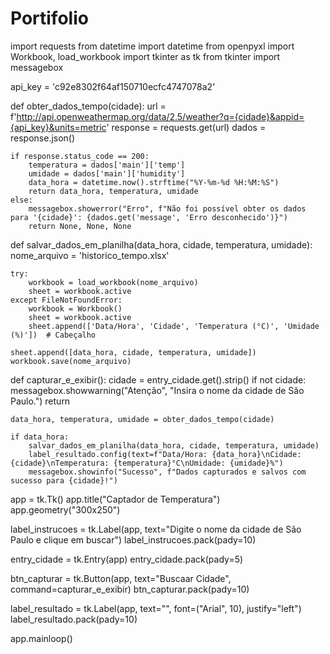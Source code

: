 # Portifolio 
import requests
from datetime import datetime
from openpyxl import Workbook, load_workbook
import tkinter as tk
from tkinter import messagebox


api_key = 'c92e8302f64af150710ecfc4747078a2'


def obter_dados_tempo(cidade):
    url = f'http://api.openweathermap.org/data/2.5/weather?q={cidade}&appid={api_key}&units=metric'
    response = requests.get(url)
    dados = response.json()
    
    if response.status_code == 200:
        temperatura = dados['main']['temp']
        umidade = dados['main']['humidity']
        data_hora = datetime.now().strftime("%Y-%m-%d %H:%M:%S")
        return data_hora, temperatura, umidade
    else:
        messagebox.showerror("Erro", f"Não foi possível obter os dados para '{cidade}': {dados.get('message', 'Erro desconhecido')}")
        return None, None, None


def salvar_dados_em_planilha(data_hora, cidade, temperatura, umidade):
    nome_arquivo = 'historico_tempo.xlsx'

    try:
        workbook = load_workbook(nome_arquivo)
        sheet = workbook.active
    except FileNotFoundError:
        workbook = Workbook()
        sheet = workbook.active
        sheet.append(['Data/Hora', 'Cidade', 'Temperatura (°C)', 'Umidade (%)'])  # Cabeçalho

    sheet.append([data_hora, cidade, temperatura, umidade])
    workbook.save(nome_arquivo)


def capturar_e_exibir():
    cidade = entry_cidade.get().strip()
    if not cidade:
        messagebox.showwarning("Atenção", "Insira o nome da cidade de São Paulo.")
        return
    
    data_hora, temperatura, umidade = obter_dados_tempo(cidade)
    
    if data_hora:
        salvar_dados_em_planilha(data_hora, cidade, temperatura, umidade)
        label_resultado.config(text=f"Data/Hora: {data_hora}\nCidade: {cidade}\nTemperatura: {temperatura}°C\nUmidade: {umidade}%")
        messagebox.showinfo("Sucesso", f"Dados capturados e salvos com sucesso para {cidade}!")


app = tk.Tk()
app.title("Captador de Temperatura")
app.geometry("300x250")

label_instrucoes = tk.Label(app, text="Digite o nome da cidade de São Paulo e clique em buscar")
label_instrucoes.pack(pady=10)

entry_cidade = tk.Entry(app)
entry_cidade.pack(pady=5)

btn_capturar = tk.Button(app, text="Buscaar Cidade", command=capturar_e_exibir)
btn_capturar.pack(pady=10)

label_resultado = tk.Label(app, text="", font=("Arial", 10), justify="left")
label_resultado.pack(pady=10)

app.mainloop()

